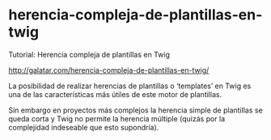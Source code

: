 # herencia-compleja-de-plantillas-en-twig
Tutorial: Herencia compleja de plantillas en Twig

http://galatar.com/herencia-compleja-de-plantillas-en-twig/

La posibilidad de realizar herencias de plantillas o ‘templates’ en Twig es una de las características más útiles de este motor de plantillas.

Sin embargo en proyectos más complejos la herencia simple de plantillas se queda corta y Twig no permite la herencia múltiple (quizás por la complejidad indeseable que esto supondría).
